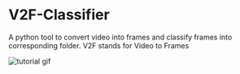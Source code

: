 # V2F-Classifier
 A python tool to convert video into frames and classify frames into corresponding folder. V2F stands for Video to Frames
 
 
 ![tutorial gif](https://github.com/Anudeep-K2001/V2F-Classifier/blob/main/V2F%20Classifier.gif)
